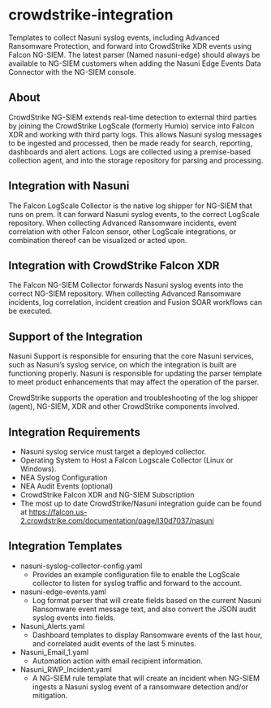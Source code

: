 # crowdstrike-integration
Templates to collect Nasuni syslog events, including Advanced Ransomware Protection, and forward into CrowdStrike XDR events using Falcon NG-SIEM. The latest parser (Named nasuni-edge) should always be available to NG-SIEM customers when adding the Nasuni Edge Events Data Connector with the NG-SIEM console.

## About
CrowdStrike NG-SIEM extends real-time detection to external third parties by joining the CrowdStrike LogScale (formerly Humio) service into Falcon XDR and working with third party logs. This allows Nasuni syslog messages to be ingested and processed, then be made ready for search, reporting, dashboards and alert actions. Logs are collected using a premise-based collection agent, and into the storage repository for parsing and processing.

## Integration with Nasuni
The Falcon LogScale Collector is the native log shipper for NG-SIEM that runs on prem. It can forward Nasuni syslog events, to the correct LogScale repository. When collecting Advanced Ransomware incidents, event correlation with other Falcon sensor, other LogScale integrations, or combination thereof can be visualized or acted upon.

## Integration with CrowdStrike Falcon XDR
The Falcon NG-SIEM Collector forwards Nasuni syslog events into the correct NG-SIEM repository. When collecting Advanced Ransomware incidents, log correlation, incident creation and Fusion SOAR workflows can be executed.

## Support of the Integration
Nasuni Support is responsible for ensuring that the core Nasuni services, such as Nasuni’s syslog service, on which the integration is built are functioning properly. Nasuni is responsible for updating the parser template to meet product enhancements that may affect the operation of the parser. 

CrowdStrike supports the operation and troubleshooting of the log shipper (agent), NG-SIEM, XDR and other CrowdStrike components involved.


## Integration Requirements
* Nasuni syslog service must target a deployed collector.
* Operating System to Host a Falcon Logscale Collector (Linux or Windows).
* NEA Syslog Configuration
* NEA Audit Events (optional)
* CrowdStrike Falcon XDR and NG-SIEM Subscription
* The most up to date CrowdStrike/Nasuni integration guide can be found at https://falcon.us-2.crowdstrike.com/documentation/page/l30d7037/nasuni

## Integration Templates
* nasuni-syslog-collector-config.yaml
  * Provides an example configuration file to enable the LogScale collector to listen for syslog traffic and forward to the account.
* nasuni-edge-events.yaml
  * Log format parser that will create fields based on the current Nasuni Ransomware event message text, and also convert the JSON audit syslog events into fields.
* Nasuni_Alerts.yaml
  * Dashboard templates to display Ransomware events of the last hour, and correlated audit events of the last 5 minutes.
* Nasuni_Email_1.yaml
  * Automation action with email recipient information.
* Nasuni_RWP_Incident.yaml
  * A NG-SIEM rule template that will create an incident when NG-SIEM ingests a Nasuni syslog event of a ransomware detection and/or mitigation. 
